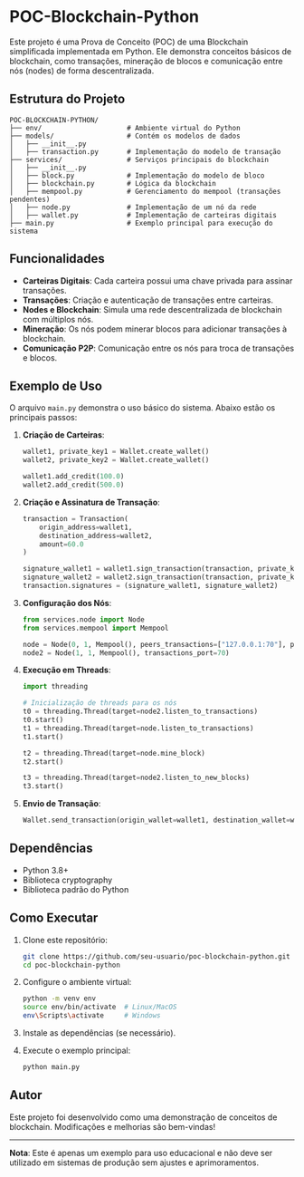 # POC-Blockchain-Python

Este projeto é uma Prova de Conceito (POC) de uma Blockchain simplificada implementada em Python. Ele demonstra conceitos básicos de blockchain, como transações, mineração de blocos e comunicação entre nós (nodes) de forma descentralizada.

## Estrutura do Projeto

```plaintext
POC-BLOCKCHAIN-PYTHON/
├── env/                     # Ambiente virtual do Python
├── models/                  # Contém os modelos de dados
│   ├── __init__.py
│   ├── transaction.py       # Implementação do modelo de transação
├── services/                # Serviços principais do blockchain
│   ├── __init__.py
│   ├── block.py             # Implementação do modelo de bloco
│   ├── blockchain.py        # Lógica da blockchain
│   ├── mempool.py           # Gerenciamento do mempool (transações pendentes)
│   ├── node.py              # Implementação de um nó da rede
│   ├── wallet.py            # Implementação de carteiras digitais
├── main.py                  # Exemplo principal para execução do sistema
```

## Funcionalidades

- **Carteiras Digitais**: Cada carteira possui uma chave privada para assinar transações.
- **Transações**: Criação e autenticação de transações entre carteiras.
- **Nodes e Blockchain**: Simula uma rede descentralizada de blockchain com múltiplos nós.
- **Mineração**: Os nós podem minerar blocos para adicionar transações à blockchain.
- **Comunicação P2P**: Comunicação entre os nós para troca de transações e blocos.

## Exemplo de Uso

O arquivo `main.py` demonstra o uso básico do sistema. Abaixo estão os principais passos:

1. **Criação de Carteiras**:
   ```python
   wallet1, private_key1 = Wallet.create_wallet()
   wallet2, private_key2 = Wallet.create_wallet()

   wallet1.add_credit(100.0)
   wallet2.add_credit(500.0)
   ```

2. **Criação e Assinatura de Transação**:
   ```python
   transaction = Transaction(
       origin_address=wallet1,
       destination_address=wallet2,
       amount=60.0
   )

   signature_wallet1 = wallet1.sign_transaction(transaction, private_key1)
   signature_wallet2 = wallet2.sign_transaction(transaction, private_key2)
   transaction.signatures = (signature_wallet1, signature_wallet2)
   ```

3. **Configuração dos Nós**:
   ```python
   from services.node import Node
   from services.mempool import Mempool

   node = Node(0, 1, Mempool(), peers_transactions=["127.0.0.1:70"], peers_blocks=["127.0.0.1:90"])
   node2 = Node(1, 1, Mempool(), transactions_port=70)
   ```

4. **Execução em Threads**:
   ```python
   import threading

   # Inicialização de threads para os nós
   t0 = threading.Thread(target=node2.listen_to_transactions)
   t0.start()
   t1 = threading.Thread(target=node.listen_to_transactions)
   t1.start()

   t2 = threading.Thread(target=node.mine_block)
   t2.start()

   t3 = threading.Thread(target=node2.listen_to_new_blocks)
   t3.start()
   ```

5. **Envio de Transação**:
   ```python
   Wallet.send_transaction(origin_wallet=wallet1, destination_wallet=wallet2, amount=transaction.amount)
   ```

## Dependências

- Python 3.8+
- Biblioteca cryptography
- Biblioteca padrão do Python

## Como Executar

1. Clone este repositório:
   ```bash
   git clone https://github.com/seu-usuario/poc-blockchain-python.git
   cd poc-blockchain-python
   ```

2. Configure o ambiente virtual:
   ```bash
   python -m venv env
   source env/bin/activate  # Linux/MacOS
   env\Scripts\activate     # Windows
   ```

3. Instale as dependências (se necessário).

4. Execute o exemplo principal:
   ```bash
   python main.py
   ```

## Autor

Este projeto foi desenvolvido como uma demonstração de conceitos de blockchain. Modificações e melhorias são bem-vindas!

---

**Nota**: Este é apenas um exemplo para uso educacional e não deve ser utilizado em sistemas de produção sem ajustes e aprimoramentos.
